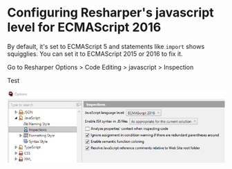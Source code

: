 # Configuring Resharper's javascript level for ECMAScript 2016

By default, it's set to ECMAScript 5 and statements like `import` shows squigglies. You can set it to ECMAScript 2015 or 2016 to fix it.

Go to Resharper Options &gt; Code Editing &gt; javascript &gt; Inspection

Test

![](../.gitbook/assets/image%20%2828%29.png)

